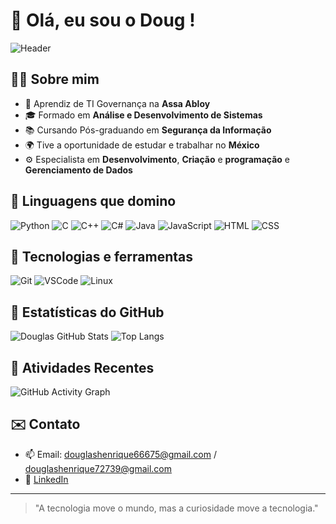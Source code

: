 # 👋 Olá, eu sou o Doug !

![Header](https://capsule-render.vercel.app/api?type=waving&color=0:00c6ff,100:0072ff&height=200&section=header&text=Bem-vindo%20ao%20meu%20GitHub!&fontSize=30&fontColor=ffffff&animation=twinkling)

## 🧑‍💻 Sobre mim

- 💼 Aprendiz de TI Governança na **Assa Abloy**
- 🎓 Formado em **Análise e Desenvolvimento de Sistemas**
- 📚 Cursando Pós-graduando em **Segurança da Informação**
- 🌍 Tive a oportunidade de estudar e trabalhar no **México**
- ⚙️ Especialista em **Desenvolvimento**, **Criação** e **programação** e **Gerenciamento de Dados**

## 🧠 Linguagens que domino

![Python](https://img.shields.io/badge/Python-3776AB?style=for-the-badge&logo=python&logoColor=white)
![C](https://img.shields.io/badge/C-00599C?style=for-the-badge&logo=c&logoColor=white)
![C++](https://img.shields.io/badge/C++-00599C?style=for-the-badge&logo=cplusplus&logoColor=white)
![C#](https://img.shields.io/badge/C%23-239120?style=for-the-badge&logo=c-sharp&logoColor=white)
![Java](https://img.shields.io/badge/Java-ED8B00?style=for-the-badge&logo=java&logoColor=white)
![JavaScript](https://img.shields.io/badge/JavaScript-F7DF1E?style=for-the-badge&logo=javascript&logoColor=black)
![HTML](https://img.shields.io/badge/HTML5-E34F26?style=for-the-badge&logo=html5&logoColor=white)
![CSS](https://img.shields.io/badge/CSS3-1572B6?style=for-the-badge&logo=css3&logoColor=white)

## 🚀 Tecnologias e ferramentas

![Git](https://img.shields.io/badge/Git-F05032?style=for-the-badge&logo=git&logoColor=white)
![VSCode](https://img.shields.io/badge/VS%20Code-007ACC?style=for-the-badge&logo=visual-studio-code&logoColor=white)
![Linux](https://img.shields.io/badge/Linux-FCC624?style=for-the-badge&logo=linux&logoColor=black)

## 🔧 Estatísticas do GitHub

![Douglas GitHub Stats](https://github-readme-stats.vercel.app/api?username=DOUG787&show_icons=true&theme=tokyonight&hide_rank=false)
![Top Langs](https://github-readme-stats.vercel.app/api/top-langs/?username=DOUG787&layout=compact&theme=tokyonight)

## 🧩 Atividades Recentes

![GitHub Activity Graph](https://github-readme-activity-graph.cyclic.app/graph?username=DOUG787&theme=tokyo-night)

## ✉️ Contato

- 📫 Email: douglashenrique66675@gmail.com / douglashenrique72739@gmail.com
- 💼 [LinkedIn](https://www.linkedin.com/in/douglas-henrique-filho-287a89214/)

---

> "A tecnologia move o mundo, mas a curiosidade move a tecnologia."
